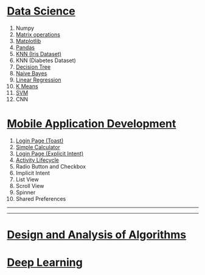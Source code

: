 # [Data Science](./DS#readme)

1. Numpy
2. [Matrix operations](./DS/matrix.ipynb)
3. [Matplotlib](./DS/matplotlib.ipynb)
4. [Pandas](./DS/pandas.ipynb)
5. [KNN (Iris Dataset)](./DS/knn.ipynb)
6. KNN (Diabetes Dataset)
7. [Decision Tree](./DS/decisionTreeClassifier.ipynb)
8. [Naive Bayes](./DS/naive_bayes.ipynb)
9. [Linear Regression](./DS/linear_regression.ipynb)
10. [K Means](./DS/kmeans.ipynb)
11. [SVM](./DS/support_vector_machines.ipynb)
12. CNN

# [Mobile Application Development](./MAD#readme)

1. [Login Page (Toast)](./MAD/login/)
2. [Simple Calculator](./MAD/calculator/)
3. [Login Page (Explicit Intent)](./MAD/intent/)
4. [Activity Lifecycle](./MAD/activityLifeCycle/)
5. Radio Button and Checkbox
6. Implicit Intent
7. List View
8. Scroll View
9. Spinner
8. Shared Preferences

---
---

# [Design and Analysis of Algorithms](./DAA#readme)

# [Deep Learning](./DL)
